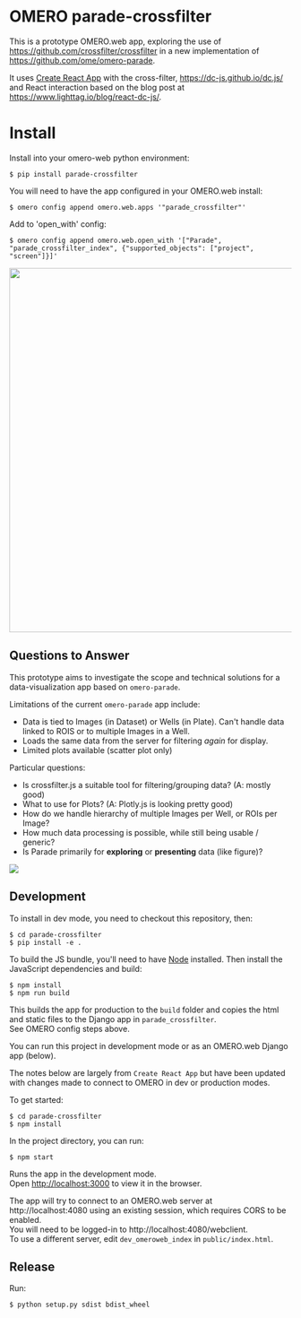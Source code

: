 # OMERO parade-crossfilter

This is a prototype OMERO.web app, exploring the use of https://github.com/crossfilter/crossfilter in a new implementation of https://github.com/ome/omero-parade.

It uses [Create React App](https://github.com/facebook/create-react-app) 
with the cross-filter, https://dc-js.github.io/dc.js/ and React interaction
based on the blog post at https://www.lighttag.io/blog/react-dc-js/.

# Install

Install into your omero-web python environment:

    $ pip install parade-crossfilter

You will need to have the app configured in your OMERO.web install:

    $ omero config append omero.web.apps '"parade_crossfilter"'

Add to 'open_with' config:

    $ omero config append omero.web.open_with '["Parade", "parade_crossfilter_index", {"supported_objects": ["project", "screen"]}]'


<a href="https://www.youtube.com/watch?v=FyjGhZxx6es&feature=youtu.be">
    <img src="https://user-images.githubusercontent.com/900055/78835005-57765300-79e7-11ea-873d-a5a2f3a07638.png" width="650px">
</a>

## Questions to Answer

This prototype aims to investigate the scope and technical solutions for a
data-visualization app based on ```omero-parade```.

Limitations of the current ```omero-parade``` app include:

 - Data is tied to Images (in Dataset) or Wells (in Plate). Can't handle data linked to ROIS or to multiple Images in a Well.
 - Loads the same data from the server for filtering *again* for display.
 - Limited plots available (scatter plot only)

Particular questions:

 - Is crossfilter.js a suitable tool for filtering/grouping data? (A: mostly good)
 - What to use for Plots? (A: Plotly.js is looking pretty good)
 - How do we handle hierarchy of multiple Images per Well, or ROIs per Image?
 - How much data processing is possible, while still being usable / generic?
 - Is Parade primarily for **exploring** or **presenting** data (like figure)?


<img src="https://user-images.githubusercontent.com/900055/77835025-66d0e300-7141-11ea-9b4a-ba1fe5885e57.png" />

## Development

To install in dev mode, you need to checkout this repository, then:

    $ cd parade-crossfilter
    $ pip install -e .

To build the JS bundle, you'll need to have [Node](https://nodejs.org/) installed.
Then install the JavaScript dependencies and build:

    $ npm install
    $ npm run build

This builds the app for production to the `build` folder and copies the
html and static files to the Django app in `parade_crossfilter`.<br>
See OMERO config steps above.

You can run this project in development mode or as an OMERO.web Django app (below).

The notes below are largely from `Create React App` but have been updated with
changes made to connect to OMERO in dev or production modes.

To get started:

    $ cd parade-crossfilter
    $ npm install

In the project directory, you can run:

    $ npm start

Runs the app in the development mode.<br>
Open [http://localhost:3000](http://localhost:3000) to view it in the browser.

The app will try to connect to an OMERO.web server at http://localhost:4080
using an existing session, which requires CORS to be enabled.<br>
You will need to be logged-in to http://localhost:4080/webclient.<br>
To use a different server, edit `dev_omeroweb_index` in `public/index.html`.

## Release

Run:

    $ python setup.py sdist bdist_wheel
